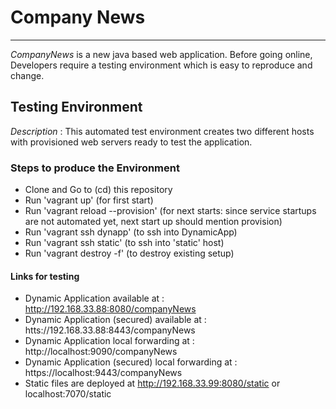 # Company News
--------------

*CompanyNews* is a new java based web application.  Before going online, Developers require a testing environment which is easy to reproduce and change.

## Testing Environment
*Description* : This automated test environment creates two different hosts with provisioned web servers ready to test the application.  

### Steps to produce the Environment
- Clone and Go to (cd) this repository
- Run 'vagrant up' (for first start)
- Run 'vagrant reload --provision' (for next starts: since service startups are not automated yet, next start up should mention provision)
- Run 'vagrant ssh dynapp' (to ssh into DynamicApp)
- Run 'vagrant ssh static' (to ssh into 'static' host)
- Run 'vagrant destroy -f' (to destroy existing setup)

#### Links for testing
- Dynamic Application available at : http://192.168.33.88:8080/companyNews
- Dynamic Application (secured) available at : htts://192.168.33.88:8443/companyNews
- Dynamic Application local forwarding at : http://localhost:9090/companyNews
- Dynamic Application (secured) local forwarding at : https://localhost:9443/companyNews
- Static files are deployed at http://192.168.33.99:8080/static or localhost:7070/static
